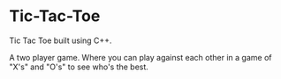 # Tic-Tac-Toe
Tic Tac Toe built using C++. 


A two player game. Where you can play against each other in a game of "X's" and "O's" to see who's the best.
